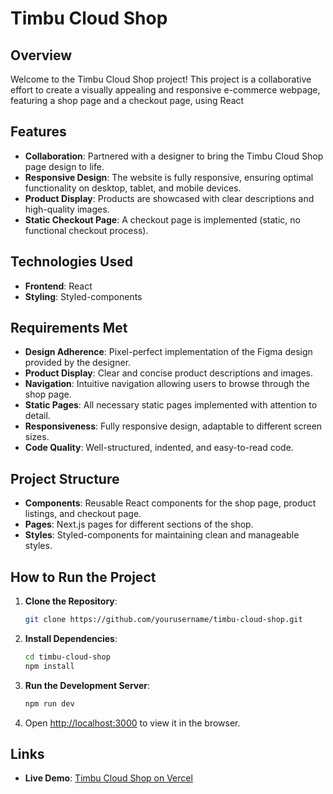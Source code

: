 # Timbu Cloud Shop

## Overview

Welcome to the Timbu Cloud Shop project! This project is a collaborative effort to create a visually appealing and responsive e-commerce webpage, featuring a shop page and a checkout page, using React

## Features

- **Collaboration**: Partnered with a designer to bring the Timbu Cloud Shop page design to life.
- **Responsive Design**: The website is fully responsive, ensuring optimal functionality on desktop, tablet, and mobile devices.
- **Product Display**: Products are showcased with clear descriptions and high-quality images.
- **Static Checkout Page**: A checkout page is implemented (static, no functional checkout process).

## Technologies Used

- **Frontend**: React
- **Styling**: Styled-components

## Requirements Met

- **Design Adherence**: Pixel-perfect implementation of the Figma design provided by the designer.
- **Product Display**: Clear and concise product descriptions and images.
- **Navigation**: Intuitive navigation allowing users to browse through the shop page.
- **Static Pages**: All necessary static pages implemented with attention to detail.
- **Responsiveness**: Fully responsive design, adaptable to different screen sizes.
- **Code Quality**: Well-structured, indented, and easy-to-read code.

## Project Structure

- **Components**: Reusable React components for the shop page, product listings, and checkout page.
- **Pages**: Next.js pages for different sections of the shop.
- **Styles**: Styled-components for maintaining clean and manageable styles.

## How to Run the Project

1. **Clone the Repository**:
   ```bash
   git clone https://github.com/yourusername/timbu-cloud-shop.git
   ```
2. **Install Dependencies**:
   ```bash
   cd timbu-cloud-shop
   npm install
   ```
3. **Run the Development Server**:
   ```bash
   npm run dev
   ```
4. Open [http://localhost:3000](http://localhost:3000) to view it in the browser.

## Links

- **Live Demo**: [Timbu Cloud Shop on Vercel](https://your-vercel-app-url.vercel.app)
